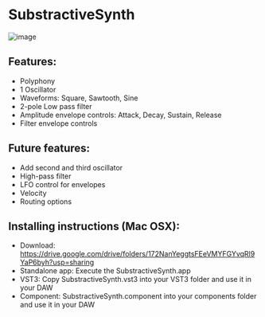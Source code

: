 # SubstractiveSynth

![image](https://user-images.githubusercontent.com/66480309/148684590-d927e731-9bfb-4932-aa39-d604af2b40ef.png)
 
## Features:
 - Polyphony
 - 1 Oscillator
 - Waveforms: Square, Sawtooth, Sine
 - 2-pole Low pass filter
 - Amplitude envelope controls: Attack, Decay, Sustain, Release
 - Filter envelope controls
 
 ## Future features:
 - Add second and third oscillator
 - High-pass filter
 - LFO control for envelopes
 - Velocity
 - Routing options

## Installing instructions (Mac OSX):

 - Download: https://drive.google.com/drive/folders/172NanYeggtsFEeVMYFGYvqRl9YaP6byh?usp=sharing
 - Standalone app: Execute the SubstractiveSynth.app
 - VST3: Copy SubstractiveSynth.vst3 into your VST3 folder and use it in your DAW
 - Component: SubstractiveSynth.component into your components folder and use it in your DAW
